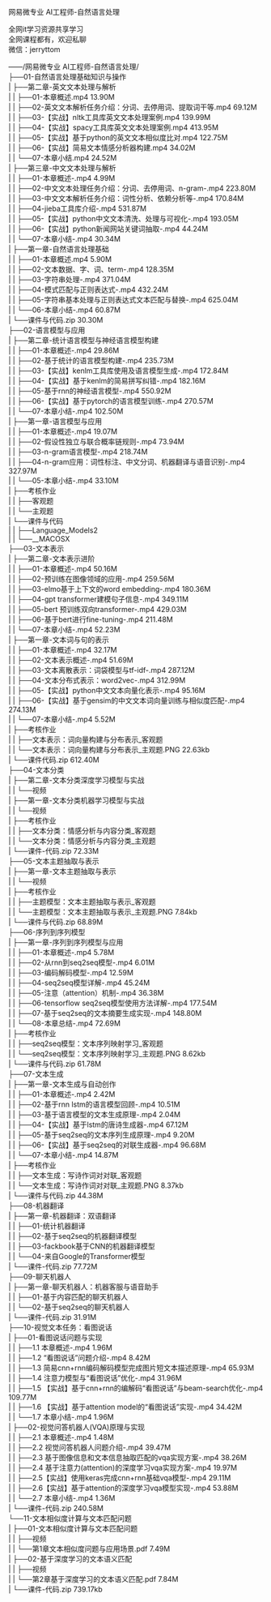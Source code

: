 网易微专业 AI工程师-自然语言处理

全网it学习资源共享学习<br>全网课程都有，欢迎私聊<br>微信：jerryttom<br>

——/网易微专业 AI工程师-自然语言处理/<br> ├──01-自然语言处理基础知识与操作<br> | ├──第二章-英文文本处理与解析<br> | | ├──01-本章概述.mp4 13.90M<br> | | ├──02-英文文本解析任务介绍：分词、去停用词、提取词干等.mp4 69.12M<br> | | ├──03-【实战】nltk工具库英文文本处理案例.mp4 139.99M<br> | | ├──04-【实战】spacy工具库英文文本处理案例.mp4 413.95M<br> | | ├──05-【实战】基于python的英文文本相似度比对.mp4 122.75M<br> | | ├──06-【实战】简易文本情感分析器构建.mp4 34.02M<br> | | └──07-本章小结.mp4 24.52M<br> | ├──第三章-中文文本处理与解析<br> | | ├──01-本章概述-.mp4 4.99M<br> | | ├──02-中文文本处理任务介绍：分词、去停用词、n-gram-.mp4 223.80M<br> | | ├──03-中文文本解析任务介绍：词性分析、依赖分析等-.mp4 170.84M<br> | | ├──04-jieba工具库介绍-.mp4 531.87M<br> | | ├──05-【实战】python中文文本清洗、处理与可视化-.mp4 193.05M<br> | | ├──06-【实战】python新闻网站关键词抽取-.mp4 44.24M<br> | | └──07-本章小结-.mp4 30.34M<br> | ├──第一章-自然语言处理基础<br> | | ├──01-本章概述.mp4 5.90M<br> | | ├──02-文本数据、字、词、term-.mp4 128.35M<br> | | ├──03-字符串处理-.mp4 371.04M<br> | | ├──04-模式匹配与正则表达式-.mp4 432.24M<br> | | ├──05-字符串基本处理与正则表达式文本匹配与替换-.mp4 625.04M<br> | | └──06-本章小结-.mp4 60.87M<br> | └──课件与代码.zip 30.30M<br> ├──02-语言模型与应用<br> | ├──第二章-统计语言模型与神经语言模型构建<br> | | ├──01-本章概述-.mp4 29.86M<br> | | ├──02-基于统计的语言模型构建-.mp4 235.73M<br> | | ├──03-【实战】kenlm工具库使用及语言模型生成-.mp4 172.84M<br> | | ├──04-【实战】基于kenlm的简易拼写纠错-.mp4 182.16M<br> | | ├──05-基于rnn的神经语言模型-.mp4 550.92M<br> | | ├──06-【实战】基于pytorch的语言模型训练-.mp4 270.57M<br> | | └──07-本章小结-.mp4 102.50M<br> | ├──第一章-语言模型与应用<br> | | ├──01-本章概述-.mp4 19.07M<br> | | ├──02-假设性独立与联合概率链规则-.mp4 73.94M<br> | | ├──03-n-gram语言模型-.mp4 218.74M<br> | | ├──04-n-gram应用：词性标注、中文分词、机器翻译与语音识别-.mp4 327.97M<br> | | └──05-本章小结-.mp4 33.10M<br> | ├──考核作业<br> | | ├──客观题<br> | | └──主观题<br> | └──课件与代码<br> | | ├──Language_Models2<br> | | └──__MACOSX<br> ├──03-文本表示<br> | ├──第二章-文本表示进阶<br> | | ├──01-本章概述-.mp4 50.16M<br> | | ├──02-预训练在图像领域的应用-.mp4 259.56M<br> | | ├──03-elmo基于上下文的word embedding-.mp4 180.36M<br> | | ├──04-gpt transformer建模句子信息-.mp4 349.11M<br> | | ├──05-bert 预训练双向transformer-.mp4 429.03M<br> | | ├──06-基于bert进行fine-tuning-.mp4 211.48M<br> | | └──07-本章小结-.mp4 52.23M<br> | ├──第一章-文本词与句的表示<br> | | ├──01-本章概述-.mp4 32.17M<br> | | ├──02-文本表示概述-.mp4 51.69M<br> | | ├──03-文本离散表示：词袋模型与tf-idf-.mp4 287.12M<br> | | ├──04-文本分布式表示：word2vec-.mp4 312.99M<br> | | ├──05-【实战】python中文文本向量化表示-.mp4 95.16M<br> | | ├──06-【实战】基于gensim的中文文本词向量训练与相似度匹配-.mp4 274.13M<br> | | └──07-本章小结-.mp4 5.52M<br> | ├──考核作业<br> | | ├──文本表示：词向量构建与分布表示_客观题<br> | | └──文本表示：词向量构建与分布表示_主观题.PNG 22.63kb<br> | └──课件代码.zip 612.40M<br> ├──04-文本分类<br> | ├──第二章-文本分类深度学习模型与实战<br> | | └──视频<br> | ├──第一章-文本分类机器学习模型与实战<br> | | └──视频<br> | ├──考核作业<br> | | ├──文本分类：情感分析与内容分类_客观题<br> | | └──文本分类：情感分析与内容分类_主观题<br> | └──课件-代码.zip 72.33M<br> ├──05-文本主题抽取与表示<br> | ├──第一章-文本主题抽取与表示<br> | | └──视频<br> | ├──考核作业<br> | | ├──主题模型：文本主题抽取与表示_客观题<br> | | └──主题模型：文本主题抽取与表示_主观题.PNG 7.84kb<br> | └──课件与代码.zip 68.89M<br> ├──06-序列到序列模型<br> | ├──第一章-序列到序列模型与应用<br> | | ├──01-本章概述-.mp4 5.78M<br> | | ├──02-从rnn到seq2seq模型-.mp4 6.01M<br> | | ├──03-编码解码模型-.mp4 12.59M<br> | | ├──04-seq2seq模型详解-.mp4 45.24M<br> | | ├──05-注意（attention）机制-.mp4 36.38M<br> | | ├──06-tensorflow seq2seq模型使用方法详解-.mp4 177.54M<br> | | ├──07-基于seq2seq的文本摘要生成实现-.mp4 148.80M<br> | | └──08-本章总结-.mp4 72.69M<br> | ├──考核作业<br> | | ├──seq2seq模型：文本序列映射学习_客观题<br> | | └──seq2seq模型：文本序列映射学习_主观题.PNG 8.62kb<br> | └──课件与代码.zip 61.78M<br> ├──07-文本生成<br> | ├──第一章-文本生成与自动创作<br> | | ├──01-本章概述-.mp4 2.42M<br> | | ├──02-基于rnn lstm的语言模型回顾-.mp4 10.51M<br> | | ├──03-基于语言模型的文本生成原理-.mp4 2.04M<br> | | ├──04-【实战】基于lstm的唐诗生成器-.mp4 67.12M<br> | | ├──05-基于seq2seq的文本序列生成原理-.mp4 9.20M<br> | | ├──06-【实战】基于seq2seq的对联生成器-.mp4 96.68M<br> | | └──07-本章小结-.mp4 14.87M<br> | ├──考核作业<br> | | ├──文本生成：写诗作词对对联_客观题<br> | | └──文本生成：写诗作词对对联_主观题.PNG 8.37kb<br> | └──课件与代码.zip 44.38M<br> ├──08-机器翻译<br> | ├──第一章-机器翻译：双语翻译<br> | | ├──01-统计机器翻译<br> | | ├──02-基于seq2seq的机器翻译模型<br> | | ├──03-fackbook基于CNN的机器翻译模型<br> | | └──04-来自Google的Transformer模型<br> | └──课件-代码.zip 77.72M<br> ├──09-聊天机器人<br> | ├──第一章-聊天机器人：机器客服与语音助手<br> | | ├──01-基于内容匹配的聊天机器人<br> | | └──02-基于seq2seq的聊天机器人<br> | └──课件-代码.zip 31.91M<br> ├──10-视觉文本任务：看图说话<br> | ├──01-看图说话问题与实现<br> | | ├──1.1 本章概述-.mp4 1.96M<br> | | ├──1.2 “看图说话”问题介绍-.mp4 8.42M<br> | | ├──1.3 简易cnn+rnn编码解码模型完成图片短文本描述原理-.mp4 65.93M<br> | | ├──1.4 注意力模型与“看图说话”优化-.mp4 31.96M<br> | | ├──1.5 【实战】基于cnn+rnn的编解码“看图说话”与beam-search优化-.mp4 109.77M<br> | | ├──1.6 【实战】基于attention model的“看图说话”实现-.mp4 34.42M<br> | | └──1.7 本章小结-.mp4 1.96M<br> | ├──02-视觉问答机器人(VQA)原理与实现<br> | | ├──2.1 本章概述-.mp4 1.48M<br> | | ├──2.2 视觉问答机器人问题介绍-.mp4 39.47M<br> | | ├──2.3 基于图像信息和文本信息抽取匹配的vqa实现方案-.mp4 38.26M<br> | | ├──2.4 基于注意力(attention)的深度学习vqa实现方案-.mp4 19.97M<br> | | ├──2.5【实战】使用keras完成cnn+rnn基础vqa模型-.mp4 29.11M<br> | | ├──2.6【实战】基于attention的深度学习vqa模型实现-.mp4 53.88M<br> | | └──2.7 本章小结-.mp4 1.36M<br> | └──课件-代码.zip 240.58M<br> └──11-文本相似度计算与文本匹配问题<br> | ├──01-文本相似度计算与文本匹配问题<br> | | ├──视频<br> | | └──第1章文本相似度问题与应用场景.pdf 7.49M<br> | ├──02-基于深度学习的文本语义匹配<br> | | ├──视频<br> | | └──第2章基于深度学习的文本语义匹配.pdf 7.84M<br> | └──课件-代码.zip 739.17kb